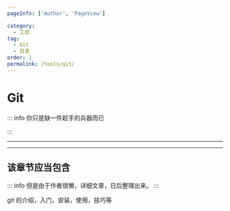 ```yaml
---
pageInfo: ['Author', 'PageView']

category:
  - 工具
tag:
  - Git
  - 目录
order: 1
permalink: /tools/git/
---
```


# Git

::: info 你只是缺一件趁手的兵器而已

:::

---

<Catalog base='/tools/git/' />

---

## 该章节应当包含

::: info
但是由于作者很懒，详细文章，日后整理出来。
:::

git 的介绍，入门，安装，使用，技巧等
